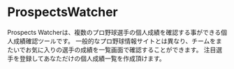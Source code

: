 # ProspectsWatcher

Prospects Watcherは、複数のプロ野球選手の個人成績を確認する事ができる個人成績確認ツールです。
一般的なプロ野球情報サイトとは異なり、チームをまたいでお気に入りの選手の成績を一覧画面で確認することができます。
注目選手を登録してあなただけの個人成績一覧を作成頂けます。
